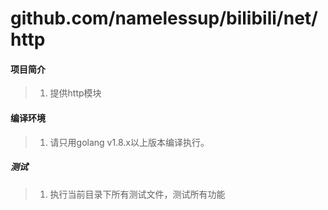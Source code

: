 # github.com/namelessup/bilibili/net/http

#### 项目简介
> 1. 提供http模块

#### 编译环境
> 1. 请只用golang v1.8.x以上版本编译执行。

##### 测试
> 1. 执行当前目录下所有测试文件，测试所有功能  
